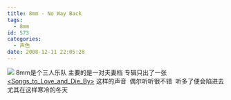 ```yaml
---
title: 8mm - No Way Back
tags:
  - 8mm
id: 573
categories:
  - 声色
date: 2008-12-11 22:05:28
---
```


[![](http://userserve-ak.last.fm/serve/500/57530.jpg)](http://userserve-ak.last.fm/serve/500/57530.jpg)
8mm是个三人乐队 主要的是一对夫妻档
专辑只出了一张[&lt;Songs_to_Love_and_Die_By&gt;](http://thepiratebay.org/torrent/3984061/8mm_-_Songs_to_Love_and_Die_By)
这样的声音&nbsp; 偶尔听听很不错&nbsp; 
听多了便会陷进去
尤其在这样寒冷的冬天